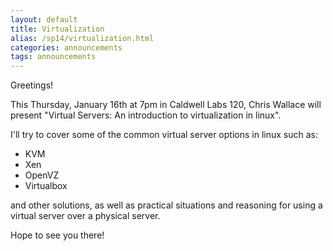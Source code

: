 ```yaml
---
layout: default
title: Virtualization
alias: /sp14/virtualization.html
categories: announcements
tags: announcements
---
```

Greetings!

This Thursday, January 16th at 7pm in Caldwell Labs 120, Chris Wallace will present "Virtual Servers: An introduction to virtualization in linux".

I'll try to cover some of the common virtual server options in linux such as:

- KVM
- Xen
- OpenVZ
- Virtualbox

and other solutions, as well as practical situations and reasoning for using a virtual server over a physical server.

Hope to see you there!
